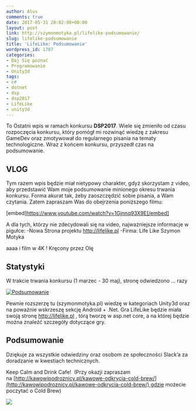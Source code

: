 ```yaml
---
author: Alus
comments: true
date: 2017-05-31 20:02:08+00:00
layout: post
link: http://szymonmotyka.pl/lifelike-podsumowanie/
slug: lifelike-podsumowanie
title: 'LifeLike: Podsumowanie'
wordpress_id: 1787
categories:
- Daj Się poznać
- Programowanie
- Unity3d
tags:
- c#
- dotnet
- dsp
- dsp2017
- LifeLike
- unity3d
---
```


To Ostatni wpis w ramach konkursu **DSP2017**.
Wiele się zmieniło od czasu rozpoczęcia konkursu, który pomógł mi rozwinąć wiedzę z zakresu GameDev oraz zmotywował do regularnego pisania na tematy technologiczne.
Wraz z końcem konkursu, przyszedł czas na podsumowanie.<!-- more -->


## VLOG


Tym razem wpis będzie miał nietypowy charakter, gdyż skorzystam z video, aby przedstawić Wam moje podsumowanie minionego okresu trwania konkursu. Forma akurat tak, żeby zaoszczędzić sobie pisania, a Wam czytania. Zatem zapraszam Was do obejrzenia poniższego filmu:

[embed]https://www.youtube.com/watch?v=1Gjnnq93X9E[/embed]

A dla tych, którzy nie zdecydowali się na video, najważniejsze informacje w pigułce:
-Nowa Strona projektu http://lifelike.pl
-Firma: Life Like Szymon Motyka



aaaa i film w 4K ! Kręcony przez Olę


## Statystyki


W trakcie trwania konkursu (1 marzec - 30 maj), stronę odwiedzono … razy

[![Podsumowanie](http://szymonmotyka.pl/wp-content/uploads/2017/05/Screenshot-2017-05-31-21.36.27-785x388.png)](http://szymonmotyka.pl/wp-content/uploads/2017/05/Screenshot-2017-05-31-21.36.27.png)

Pewnie rozszerzę tu (szymonmotyka.pl) wiedzę w kategoriach Unity3d oraz na poważnie wskrzeszę sekcję Android + .Net.
Gra LifeLike będzie miała swoją stronę http://lifelike.pl , tórą tworzę w asp.net core, a na której będzie można znaleźć szczegóły dotyczące gry.


## Podsumowanie


Dziękuje za wszystkie odwiedziny oraz osobom ze społeczności Slack’a za doradzanie w kwestiach technicznych.



Keep Calm and Drink Cafe!  (Przy okazji zapraszam na [http://kawowipodroznicy.pl/kawowe-odkrycia-cold-brew/](http://kawowipodroznicy.pl/kawowe-odkrycia-cold-brew/) gdzie możecie poczytać o Cold Brew)

[![](http://szymonmotyka.pl/wp-content/uploads/2017/05/20170531_203833.gif)](http://szymonmotyka.pl/wp-content/uploads/2017/05/20170531_203833.gif)
